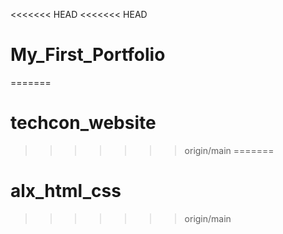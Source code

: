 <<<<<<< HEAD
<<<<<<< HEAD
# My_First_Portfolio
=======
# techcon_website
>>>>>>> origin/main
=======
# alx_html_css
>>>>>>> origin/main
